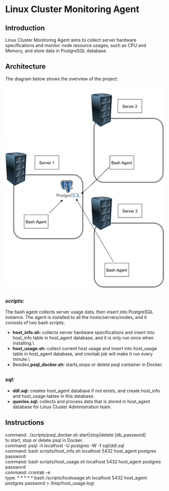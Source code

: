 # <h1>Linux Cluster Monitoring Agent

## <h2>Introduction
Linux Cluster Monitoring Agent aims to collect server hardware specifications and monitor node resource usages, such as CPU and Memory, and store data in PostgreSQL database.

## <h2>Architecture
The diagram below shows the overview of the project:
  
![image](https://raw.githubusercontent.com/jarviscanada/jarvis_data_eng_derek/feature_linux_sql/linux_sql/Picture/1.png)

## <h3>*scripts:*

The bash agent collects server usage data, then insert into PostgreSQL instance. The agent is installed to all the hosts/servers/nodes, and it consists of two bash scripts:

+ **host_info.sh:** collects server hardware specifications and insert into host_info table in host_agent database, and it is only run once when installing.\
+ **host_usage.sh:** collect current host usage and insert into host_usage table in host_agent database, and crontab job will make it run every minute.\
+ Besides,**psql_docker.sh:** starts,stops or delete psql container in Docker.

## <h3>*sql:*
 
+ **ddl.sql:** creates host_agent database if not exists, and create host_info and host_usage tables in this database. 
+ **queries.sql:** collects and process data that is stored in host_agent database for Linux Cluster Administration team.
 
 ## <h2>Instructions
  command: ./scripts/psql_docker.sh start|stop|delete [db_password]\
  to start, stop or delete psql in Docker.\
  command: psql -h localhost -U postgres -W -f sql/ddl.sql\
  command: bash scripts/host_info.sh localhost 5432 host_agent postgres password\
  command: bash scripts/host_usage.sh localhost 5432 host_agent postgres password\
  command: crontab -e\
  type: * * * * * bash /scripts/hostusage.sh localhost 5432 host_agent postgres password > /tmp/host_usage.log\
  
  
